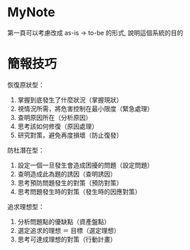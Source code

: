 # MyNote
第一頁可以考慮改成 as-is -> to-be 的形式, 說明這個系統的目的


# 簡報技巧

恢復原狀型：
1. 掌握到底發生了什麼狀況（掌握現狀）
2. 視情況所需，將危害控制在最小限度（緊急處理）
3. 查明原因所在（分析原因）
4. 思考該如何修復（原因處理）
5. 研究對策，避免再度損壞（防止復發）

防杜潛在型：
1. 設定一個一旦發生會造成困擾的問題（設定問題）
2. 查明造成此為題的誘因（查明誘因）
3. 思考預防問題發生的對策（預防對策）
4. 思考問題發生時的對策（發生時的因應對策）

追求理想型：
1. 分析問題點的優缺點（資產盤點）
2. 選定追求的理想 ＝ 目標（選定理想）
3. 思考可達成理想的對策（行動計畫）

